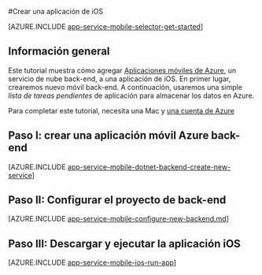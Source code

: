 <properties
    pageTitle="Crear una aplicación de iOS en aplicaciones de Azure aplicación de servicio móvil | Microsoft Azure"
    description="Siga este tutorial para empezar con el uso de una aplicación móvil Azure back-ends para el desarrollo de iOS en objetivo C o Swift"
    services="app-service\mobile"
    documentationCenter="ios"
    authors="ysxu"
    manager="yochayk"
    editor=""/>

<tags
    ms.service="app-service-mobile"
    ms.workload="na"
    ms.tgt_pltfrm="mobile-ios"
    ms.devlang="objective-c"
    ms.topic="hero-article"
    ms.date="10/01/2016"
    ms.author="yuaxu"/>

#<a name="create-an-ios-app"></a>Crear una aplicación de iOS

[AZURE.INCLUDE [app-service-mobile-selector-get-started](../../includes/app-service-mobile-selector-get-started.md)]

## <a name="overview"></a>Información general

Este tutorial muestra cómo agregar [Aplicaciones móviles de Azure](app-service-mobile-value-prop.md), un servicio de nube back-end, a una aplicación de iOS. En primer lugar, crearemos nuevo móvil back-end. A continuación, usaremos una simple _lista de tareas pendientes_ de aplicación para almacenar los datos en Azure.

Para completar este tutorial, necesita una Mac y [una cuenta de Azure](https://azure.microsoft.com/pricing/free-trial/)


## <a name="step-i-create-a-new-azure-mobile-app-backend"></a>Paso I: crear una aplicación móvil Azure back-end

[AZURE.INCLUDE [app-service-mobile-dotnet-backend-create-new-service](../../includes/app-service-mobile-dotnet-backend-create-new-service.md)]

## <a name="step-ii-configure-the-backend-project"></a>Paso II: Configurar el proyecto de back-end

[AZURE.INCLUDE [app-service-mobile-configure-new-backend.md](../../includes/app-service-mobile-configure-new-backend.md)]

## <a name="step-iii-download-and-run-the-ios-app"></a>Paso III: Descargar y ejecutar la aplicación iOS

[AZURE.INCLUDE [app-service-mobile-ios-run-app](../../includes/app-service-mobile-ios-run-app.md)]

<!-- URLs -->
[Azure portal]: https://portal.azure.com/
[Xcode]: https://go.microsoft.com/fwLink/p/?LinkID=266532
[Visual Studio Community 2013]: https://go.microsoft.com/fwLink/p/?LinkID=534203
